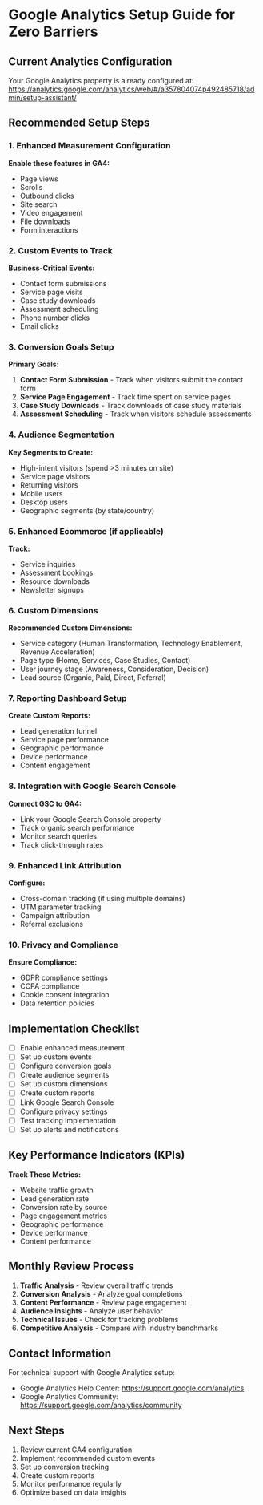 # Google Analytics Setup Guide for Zero Barriers

## Current Analytics Configuration

Your Google Analytics property is already configured at: https://analytics.google.com/analytics/web/#/a357804074p492485718/admin/setup-assistant/

## Recommended Setup Steps

### 1. Enhanced Measurement Configuration

**Enable these features in GA4:**
- Page views
- Scrolls
- Outbound clicks
- Site search
- Video engagement
- File downloads
- Form interactions

### 2. Custom Events to Track

**Business-Critical Events:**
- Contact form submissions
- Service page visits
- Case study downloads
- Assessment scheduling
- Phone number clicks
- Email clicks

### 3. Conversion Goals Setup

**Primary Goals:**
1. **Contact Form Submission** - Track when visitors submit the contact form
2. **Service Page Engagement** - Track time spent on service pages
3. **Case Study Downloads** - Track downloads of case study materials
4. **Assessment Scheduling** - Track when visitors schedule assessments

### 4. Audience Segmentation

**Key Segments to Create:**
- High-intent visitors (spend >3 minutes on site)
- Service page visitors
- Returning visitors
- Mobile users
- Desktop users
- Geographic segments (by state/country)

### 5. Enhanced Ecommerce (if applicable)

**Track:**
- Service inquiries
- Assessment bookings
- Resource downloads
- Newsletter signups

### 6. Custom Dimensions

**Recommended Custom Dimensions:**
- Service category (Human Transformation, Technology Enablement, Revenue Acceleration)
- Page type (Home, Services, Case Studies, Contact)
- User journey stage (Awareness, Consideration, Decision)
- Lead source (Organic, Paid, Direct, Referral)

### 7. Reporting Dashboard Setup

**Create Custom Reports:**
- Lead generation funnel
- Service page performance
- Geographic performance
- Device performance
- Content engagement

### 8. Integration with Google Search Console

**Connect GSC to GA4:**
- Link your Google Search Console property
- Track organic search performance
- Monitor search queries
- Track click-through rates

### 9. Enhanced Link Attribution

**Configure:**
- Cross-domain tracking (if using multiple domains)
- UTM parameter tracking
- Campaign attribution
- Referral exclusions

### 10. Privacy and Compliance

**Ensure Compliance:**
- GDPR compliance settings
- CCPA compliance
- Cookie consent integration
- Data retention policies

## Implementation Checklist

- [ ] Enable enhanced measurement
- [ ] Set up custom events
- [ ] Configure conversion goals
- [ ] Create audience segments
- [ ] Set up custom dimensions
- [ ] Create custom reports
- [ ] Link Google Search Console
- [ ] Configure privacy settings
- [ ] Test tracking implementation
- [ ] Set up alerts and notifications

## Key Performance Indicators (KPIs)

**Track These Metrics:**
- Website traffic growth
- Lead generation rate
- Conversion rate by source
- Page engagement metrics
- Geographic performance
- Device performance
- Content performance

## Monthly Review Process

1. **Traffic Analysis** - Review overall traffic trends
2. **Conversion Analysis** - Analyze goal completions
3. **Content Performance** - Review page engagement
4. **Audience Insights** - Analyze user behavior
5. **Technical Issues** - Check for tracking problems
6. **Competitive Analysis** - Compare with industry benchmarks

## Contact Information

For technical support with Google Analytics setup:
- Google Analytics Help Center: https://support.google.com/analytics
- Google Analytics Community: https://support.google.com/analytics/community

## Next Steps

1. Review current GA4 configuration
2. Implement recommended custom events
3. Set up conversion tracking
4. Create custom reports
5. Monitor performance regularly
6. Optimize based on data insights 